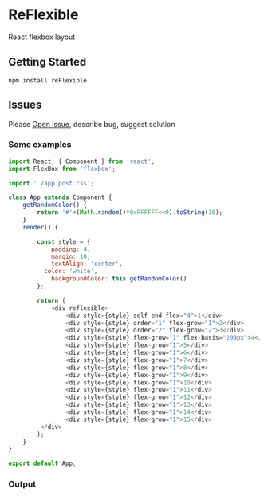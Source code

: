 # ReFlexible

React flexbox layout

## Getting Started

```
npm install reFlexible
```

## Issues

Please [Open issue](https://github.com/pavkout/reFlexible/issues), describe bug, suggest solution

### Some examples
```js
import React, { Component } from 'react';
import FlexBox from 'flexBox';

import './app.post.css';

class App extends Component {
	getRandomColor() {
		return '#'+(Math.random()*0xFFFFFF<<0).toString(16);
	}
	render() {

		const style = {
			padding: 4,
			margin: 10,
			textAlign: 'center',
		  color: 'white',
			backgroundColor: this.getRandomColor()
		};

		return (
			<div reflexible>
				<div style={style} self-end flex="4">1</div>
				<div style={style} order="1" flex-grow="1">2</div>
				<div style={style} order="2" flex-grow="2">3</div>
				<div style={style} flex-grow="1" flex-basis="200px">4</div>
				<div style={style} flex-grow="1">5</div>
				<div style={style} flex-grow="1">6</div>
				<div style={style} flex-grow="1">7</div>
				<div style={style} flex-grow="1">8</div>
				<div style={style} flex-grow="1">9</div>
				<div style={style} flex-grow="1">10</div>
				<div style={style} flex-grow="1">11</div>
				<div style={style} flex-grow="1">12</div>
				<div style={style} flex-grow="1">13</div>
				<div style={style} flex-grow="1">14</div>
				<div style={style} flex-grow="1">15</div>
		 </div>
		);
	}
}

export default App;

```
### Output
